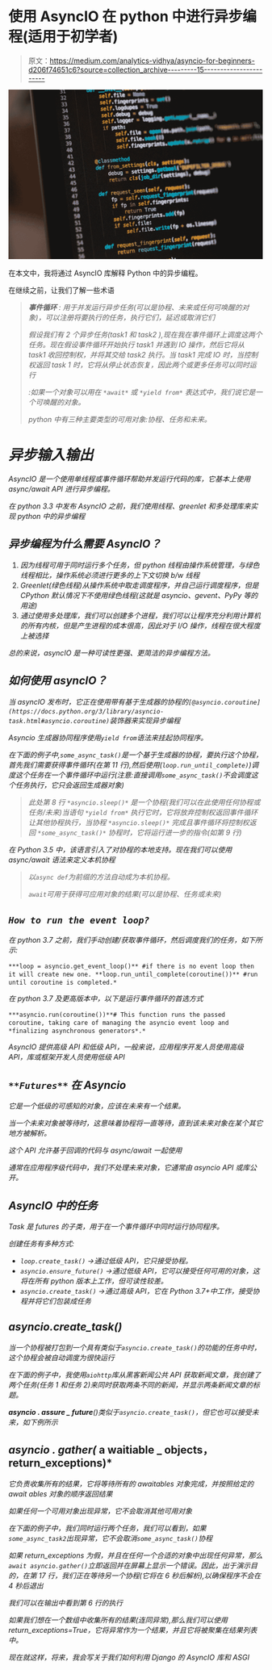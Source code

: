 # 使用 AsyncIO 在 python 中进行异步编程(适用于初学者)

> 原文：<https://medium.com/analytics-vidhya/asyncio-for-beginners-d206f74651c6?source=collection_archive---------15----------------------->

![](img/5c63acf00277c662fb96b2ff7fafea0e.png)

在本文中，我将通过 AsyncIO 库解释 Python 中的异步编程。

在继续之前，让我们了解一些术语

> ***事件循环*** *:* *用于并发运行异步任务(可以是协程、未来或任何可唤醒的对象)，可以注册将要执行的任务，执行它们，延迟或取消它们*
> 
> *假设我们有 2 个异步任务(task1 和 task2 ),现在我在事件循环上调度这两个任务。现在假设事件循环开始执行 task1 并遇到 IO 操作，然后它将从 task1 收回控制权，并将其交给 task2 执行。当 task1 完成 IO 时，当控制权返回 task 1 时，它将从停止状态恢复，因此两个或更多任务可以同时运行*
> 
> **:如果一个对象可以用在* `*await*` *或* `*yield from*` *表达式中，我们说它是一个可唤醒的对象。**
> 
> *python 中有三种主要类型的可用对象:协程、任务和未来。*

# ***异步输入输出***

*AsyncIO 是一个使用单线程或事件循环帮助并发运行代码的库，它基本上使用 async/await API 进行异步编程。*

*在 python 3.3 中发布 AsyncIO 之前，我们使用线程、greenlet 和多处理库来实现 python 中的异步编程*

## *异步编程为什么需要 AsyncIO？*

1.  *因为线程可用于同时运行多个任务，但 python 线程由操作系统管理，与绿色线程相比，操作系统必须进行更多的上下文切换 b/w 线程*
2.  *Greenlet(绿色线程)从操作系统中取走调度程序，并自己运行调度程序，但是 CPython 默认情况下不使用绿色线程(这就是 asyncio、gevent、PyPy 等的用途)*
3.  *通过使用多处理库，我们可以创建多个进程，我们可以让程序充分利用计算机的所有内核，但是产生进程的成本很高，因此对于 I/O 操作，线程在很大程度上被选择*

*总的来说，asyncIO 是一种可读性更强、更简洁的异步编程方法。*

## *如何使用 asyncIO？*

*当 asyncIO 发布时，它正在使用带有基于生成器的协程的`[@asyncio.coroutine](https://docs.python.org/3/library/asyncio-task.html#asyncio.coroutine)`装饰器来实现异步编程*

*Asyncio 生成器协同程序使用`yield from`语法来挂起协同程序。*

*在下面的例子中,`some_async_task()`是一个基于生成器的协程，要执行这个协程，首先我们需要获得事件循环(在第 11 行),然后使用(`loop.run_until_complete)`)调度这个任务在一个事件循环中运行(注意:直接调用`some_async_task()`不会调度这个任务执行，它只会返回生成器对象)*

> **此处第 8 行* `*asyncio.sleep()*` *是一个协程(我们可以在此使用任何协程或任务/未来)当语句* `*yield from*` *执行它时，它将放弃控制权返回事件循环让其他协程执行，当协程* `*asyncio.sleep()*` *完成且事件循环将控制权返回* `*some_async_task()*` *协程时，它将运行进一步的指令(如第 9 行)**

*在 Python 3.5 中，该语言引入了对协程的本地支持。现在我们可以使用 async/await 语法来定义本机协程*

> *以`async def`为前缀的方法自动成为本机协程。*
> 
> *`await`可用于获得可应用对象的结果(可以是协程、任务或未来)*

## *`How to run the event loop?`*

*在 python 3.7 之前，我们手动创建/获取事件循环，然后调度我们的任务，如下所示:*

```
***loop = asyncio.get_event_loop()** #if there is no event loop then it will create new one. **loop.run_until_complete(coroutine())** #run until coroutine is completed.*
```

*在 python 3.7 及更高版本中，以下是运行事件循环的首选方式*

```
***asyncio.run(coroutine())**# This function runs the passed coroutine, taking care of managing the asyncio event loop and *finalizing asynchronous generators*.*
```

*AsyncIO 提供高级 API 和低级 API，一般来说，应用程序开发人员使用高级 API，库或框架开发人员使用低级 API*

## *`**Futures**` **在 Asyncio***

*它是一个低级的可感知的对象，应该在未来有一个结果。*

*当一个未来对象被等待时，这意味着协程将一直等待，直到该未来对象在某个其它地方被解析。*

*这个 API 允许基于回调的代码与 async/await 一起使用*

*通常在应用程序级代码中，我们不处理未来对象，它通常由 asyncio API 或库公开。*

## *AsyncIO 中的任务*

*Task 是 futures 的子类，用于在一个事件循环中同时运行协同程序。*

*创建任务有多种方式:*

*   *`loop.create_task()` →通过低级 API，它只接受协程。*
*   *`asyncio.ensure_future()` →通过低级 API，它可以接受任何可用的对象，这将在所有 python 版本上工作，但可读性较差。*
*   *`asyncio.create_task()` →通过高级 API，它在 Python 3.7+中工作，接受协程并将它们包装成任务*

## *asyncio.create_task()*

*当一个协程被打包到一个具有类似于`asyncio.create_task()`的功能的任务中时，这个协程会被自动调度为很快运行*

*在下面的例子中，我使用`aiohttp`库从黑客新闻公共 API 获取新闻文章，我创建了两个任务(任务 1 和任务 2)来同时获取两条不同的新闻，并显示两条新闻文章的标题。*

***asyncio . assure _ future**()类似于`asyncio.create_task()`，但它也可以接受未来，如下例所示*

## *asyncio . gather(* a waitiable _ objects，return_exceptions)*

*它负责收集所有的结果，它将等待所有的 awaitables 对象完成，并按照给定的 await ables 对象的顺序返回结果*

*如果任何一个可用对象出现异常，它不会取消其他可用对象*

*在下面的例子中，我们同时运行两个任务，我们可以看到，如果`some_async_task2`出现异常，它不会取消`some_async_task()`协程*

*如果 return_exceptions 为假，并且在任何一个合适的对象中出现任何异常，那么`await asyncio.gather()`立即返回并在屏幕上显示一个错误。因此，出于演示目的，在第 17 行，我们正在等待另一个协程(它将在 6 秒后解析),以确保程序不会在 4 秒后退出*

*我们可以在输出中看到第 6 行的执行*

*如果我们想在一个数组中收集所有的结果(连同异常),那么我们可以使用 return_exceptions=True，它将异常作为一个结果，并且它将被聚集在结果列表中。*

*现在就这样，将来，我会写关于我们如何利用 Django 的 AsyncIO 库和 ASGI*